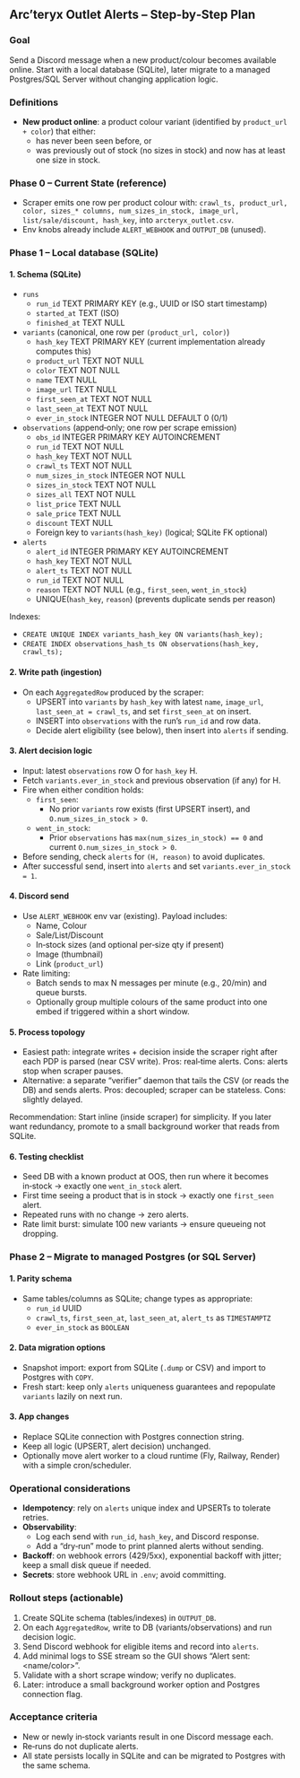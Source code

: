 ## Arc’teryx Outlet Alerts – Step‑by‑Step Plan

### Goal
Send a Discord message when a new product/colour becomes available online. Start with a local database (SQLite), later migrate to a managed Postgres/SQL Server without changing application logic.

### Definitions
- **New product online**: a product colour variant (identified by `product_url + color`) that either:
  - has never been seen before, or
  - was previously out of stock (no sizes in stock) and now has at least one size in stock.

### Phase 0 – Current State (reference)
- Scraper emits one row per product colour with: `crawl_ts, product_url, color, sizes_* columns, num_sizes_in_stock, image_url, list/sale/discount, hash_key`, into `arcteryx_outlet.csv`.
- Env knobs already include `ALERT_WEBHOOK` and `OUTPUT_DB` (unused).

### Phase 1 – Local database (SQLite)

#### 1. Schema (SQLite)
- `runs`
  - `run_id` TEXT PRIMARY KEY (e.g., UUID or ISO start timestamp)
  - `started_at` TEXT (ISO)
  - `finished_at` TEXT NULL
- `variants` (canonical, one row per `(product_url, color)`)
  - `hash_key` TEXT PRIMARY KEY (current implementation already computes this)
  - `product_url` TEXT NOT NULL
  - `color` TEXT NOT NULL
  - `name` TEXT NULL
  - `image_url` TEXT NULL
  - `first_seen_at` TEXT NOT NULL
  - `last_seen_at` TEXT NOT NULL
  - `ever_in_stock` INTEGER NOT NULL DEFAULT 0  (0/1)
- `observations` (append‑only; one row per scrape emission)
  - `obs_id` INTEGER PRIMARY KEY AUTOINCREMENT
  - `run_id` TEXT NOT NULL
  - `hash_key` TEXT NOT NULL
  - `crawl_ts` TEXT NOT NULL
  - `num_sizes_in_stock` INTEGER NOT NULL
  - `sizes_in_stock` TEXT NOT NULL
  - `sizes_all` TEXT NOT NULL
  - `list_price` TEXT NULL
  - `sale_price` TEXT NULL
  - `discount` TEXT NULL
  - Foreign key to `variants(hash_key)` (logical; SQLite FK optional)
- `alerts`
  - `alert_id` INTEGER PRIMARY KEY AUTOINCREMENT
  - `hash_key` TEXT NOT NULL
  - `alert_ts` TEXT NOT NULL
  - `run_id` TEXT NOT NULL
  - `reason` TEXT NOT NULL  (e.g., `first_seen`, `went_in_stock`)
  - UNIQUE(`hash_key`, `reason`)  (prevents duplicate sends per reason)

Indexes:
- `CREATE UNIQUE INDEX variants_hash_key ON variants(hash_key);`
- `CREATE INDEX observations_hash_ts ON observations(hash_key, crawl_ts);`

#### 2. Write path (ingestion)
- On each `AggregatedRow` produced by the scraper:
  - UPSERT into `variants` by `hash_key` with latest `name`, `image_url`, `last_seen_at = crawl_ts`, and set `first_seen_at` on insert.
  - INSERT into `observations` with the run’s `run_id` and row data.
  - Decide alert eligibility (see below), then insert into `alerts` if sending.

#### 3. Alert decision logic
- Input: latest `observations` row O for `hash_key` H.
- Fetch `variants.ever_in_stock` and previous observation (if any) for H.
- Fire when either condition holds:
  - `first_seen`:
    - No prior `variants` row exists (first UPSERT insert), and `O.num_sizes_in_stock > 0`.
  - `went_in_stock`:
    - Prior `observations` has `max(num_sizes_in_stock) == 0` and current `O.num_sizes_in_stock > 0`.
- Before sending, check `alerts` for `(H, reason)` to avoid duplicates.
- After successful send, insert into `alerts` and set `variants.ever_in_stock = 1`.

#### 4. Discord send
- Use `ALERT_WEBHOOK` env var (existing). Payload includes:
  - Name, Colour
  - Sale/List/Discount
  - In‑stock sizes (and optional per‑size qty if present)
  - Image (thumbnail)
  - Link (`product_url`)
- Rate limiting: 
  - Batch sends to max N messages per minute (e.g., 20/min) and queue bursts.
  - Optionally group multiple colours of the same product into one embed if triggered within a short window.

#### 5. Process topology
- Easiest path: integrate writes + decision inside the scraper right after each PDP is parsed (near CSV write). Pros: real‑time alerts. Cons: alerts stop when scraper pauses.
- Alternative: a separate “verifier” daemon that tails the CSV (or reads the DB) and sends alerts. Pros: decoupled; scraper can be stateless. Cons: slightly delayed.

Recommendation: Start inline (inside scraper) for simplicity. If you later want redundancy, promote to a small background worker that reads from SQLite.

#### 6. Testing checklist
- Seed DB with a known product at OOS, then run where it becomes in‑stock → exactly one `went_in_stock` alert.
- First time seeing a product that is in stock → exactly one `first_seen` alert.
- Repeated runs with no change → zero alerts.
- Rate limit burst: simulate 100 new variants → ensure queueing not dropping.

### Phase 2 – Migrate to managed Postgres (or SQL Server)

#### 1. Parity schema
- Same tables/columns as SQLite; change types as appropriate:
  - `run_id` UUID
  - `crawl_ts`, `first_seen_at`, `last_seen_at`, `alert_ts` as `TIMESTAMPTZ`
  - `ever_in_stock` as `BOOLEAN`

#### 2. Data migration options
- Snapshot import: export from SQLite (`.dump` or CSV) and import to Postgres with `COPY`.
- Fresh start: keep only `alerts` uniqueness guarantees and repopulate `variants` lazily on next run.

#### 3. App changes
- Replace SQLite connection with Postgres connection string.
- Keep all logic (UPSERT, alert decision) unchanged.
- Optionally move alert worker to a cloud runtime (Fly, Railway, Render) with a simple cron/scheduler.

### Operational considerations
- **Idempotency**: rely on `alerts` unique index and UPSERTs to tolerate retries.
- **Observability**: 
  - Log each send with `run_id`, `hash_key`, and Discord response.
  - Add a “dry‑run” mode to print planned alerts without sending.
- **Backoff**: on webhook errors (429/5xx), exponential backoff with jitter; keep a small disk queue if needed.
- **Secrets**: store webhook URL in `.env`; avoid committing.

### Rollout steps (actionable)
1. Create SQLite schema (tables/indexes) in `OUTPUT_DB`.
2. On each `AggregatedRow`, write to DB (variants/observations) and run decision logic.
3. Send Discord webhook for eligible items and record into `alerts`.
4. Add minimal logs to SSE stream so the GUI shows “Alert sent: <name/color>”.
5. Validate with a short scrape window; verify no duplicates.
6. Later: introduce a small background worker option and Postgres connection flag.

### Acceptance criteria
- New or newly in‑stock variants result in one Discord message each.
- Re‑runs do not duplicate alerts.
- All state persists locally in SQLite and can be migrated to Postgres with the same schema.



